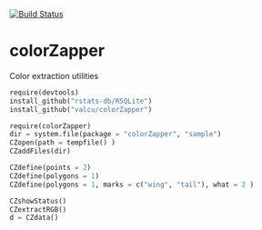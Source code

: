 [![Build Status](https://travis-ci.org/valcu/colorZapper.svg?branch=master)](https://travis-ci.org/valcu/colorZapper)

colorZapper
===========
Color extraction utilities


```Scheme
require(devtools)
install_github("rstats-db/RSQLite")
install_github("valcu/colorZapper")
```


```Scheme
require(colorZapper)
dir = system.file(package = "colorZapper", "sample")
CZopen(path = tempfile() )
CZaddFiles(dir)

CZdefine(points = 2)
CZdefine(polygons = 1)
CZdefine(polygons = 1, marks = c("wing", "tail"), what = 2 )

CZshowStatus()
CZextractRGB()
d = CZdata()
```

